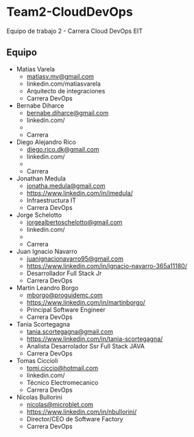 # Team2-CloudDevOps
Equipo de trabajo 2 - Carrera Cloud DevOps EIT

## **Equipo**
- Matias Varela
  - matiasv.mv@gmail.com
  - linkedin.com/matiasvarela
  - Arquitecto de integraciones
  - Carrera DevOps
- Bernabe Diharce
  - bernabe.diharce@gmail.com
  - linkedin.com/
  - 
  - Carrera 
- Diego Alejandro Rico
  - diego.rico.dk@gmail.com
  - linkedin.com/
  - 
  - Carrera 
- Jonathan Medula
  - jonatha.medula@gmail.com
  - https://www.linkedin.com/in/jmedula/
  - Infraestructura IT
  - Carrera DevOps
- Jorge Schelotto
  - jorgealbertoschelotto@gmail.com
  - linkedin.com/
  - 
  - Carrera 
- Juan Ignacio Navarro
  - juanignacionavarro95@gmail.com
  - https://www.linkedin.com/in/ignacio-navarro-365a11180/
  - Desarrollador Full Stack Jr
  - Carrera DevOps
- Martin Leandro Borgo
  - mborgo@proguidemc.com
  - https://www.linkedin.com/in/martinborgo/
  - Principal Software Engineer
  - Carrera DevOps
- Tania Scortegagna
  - tania.scortegagna@gmail.com
  - https://www.linkedin.com/in/tania-scortegagna/
  - Analista Desarrolador Ssr Full Stack JAVA 
  - Carrera DevOps
- Tomas Ciccioli
  - tomi.ciccio@hotmail.com
  - linkedin.com/
  - Técnico Electromecanico
  - Carrera DevOps
- Nicolas Bullorini
  - nicolas@microblet.com
  - https://www.linkedin.com/in/nbullorini/
  - Director/CEO de Software Factory
  - Carrera DevOps
